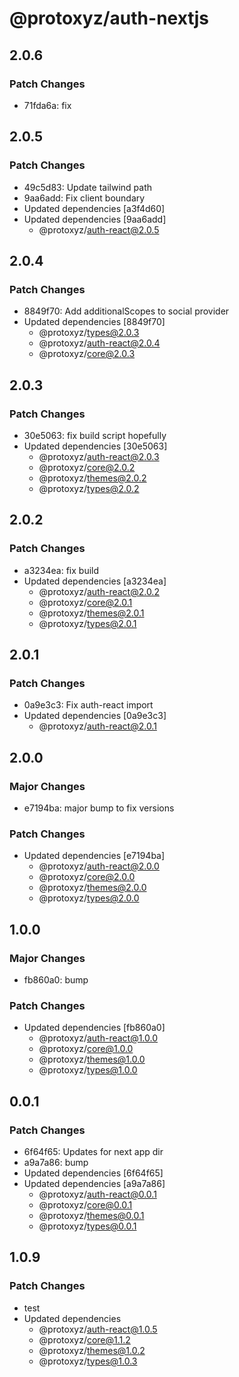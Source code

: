 # @protoxyz/auth-nextjs

## 2.0.6

### Patch Changes

-   71fda6a: fix

## 2.0.5

### Patch Changes

-   49c5d83: Update tailwind path
-   9aa6add: Fix client boundary
-   Updated dependencies [a3f4d60]
-   Updated dependencies [9aa6add]
    -   @protoxyz/auth-react@2.0.5

## 2.0.4

### Patch Changes

-   8849f70: Add additionalScopes to social provider
-   Updated dependencies [8849f70]
    -   @protoxyz/types@2.0.3
    -   @protoxyz/auth-react@2.0.4
    -   @protoxyz/core@2.0.3

## 2.0.3

### Patch Changes

-   30e5063: fix build script hopefully
-   Updated dependencies [30e5063]
    -   @protoxyz/auth-react@2.0.3
    -   @protoxyz/core@2.0.2
    -   @protoxyz/themes@2.0.2
    -   @protoxyz/types@2.0.2

## 2.0.2

### Patch Changes

-   a3234ea: fix build
-   Updated dependencies [a3234ea]
    -   @protoxyz/auth-react@2.0.2
    -   @protoxyz/core@2.0.1
    -   @protoxyz/themes@2.0.1
    -   @protoxyz/types@2.0.1

## 2.0.1

### Patch Changes

-   0a9e3c3: Fix auth-react import
-   Updated dependencies [0a9e3c3]
    -   @protoxyz/auth-react@2.0.1

## 2.0.0

### Major Changes

-   e7194ba: major bump to fix versions

### Patch Changes

-   Updated dependencies [e7194ba]
    -   @protoxyz/auth-react@2.0.0
    -   @protoxyz/core@2.0.0
    -   @protoxyz/themes@2.0.0
    -   @protoxyz/types@2.0.0

## 1.0.0

### Major Changes

-   fb860a0: bump

### Patch Changes

-   Updated dependencies [fb860a0]
    -   @protoxyz/auth-react@1.0.0
    -   @protoxyz/core@1.0.0
    -   @protoxyz/themes@1.0.0
    -   @protoxyz/types@1.0.0

## 0.0.1

### Patch Changes

-   6f64f65: Updates for next app dir
-   a9a7a86: bump
-   Updated dependencies [6f64f65]
-   Updated dependencies [a9a7a86]
    -   @protoxyz/auth-react@0.0.1
    -   @protoxyz/core@0.0.1
    -   @protoxyz/themes@0.0.1
    -   @protoxyz/types@0.0.1

## 1.0.9

### Patch Changes

-   test
-   Updated dependencies
    -   @protoxyz/auth-react@1.0.5
    -   @protoxyz/core@1.1.2
    -   @protoxyz/themes@1.0.2
    -   @protoxyz/types@1.0.3
